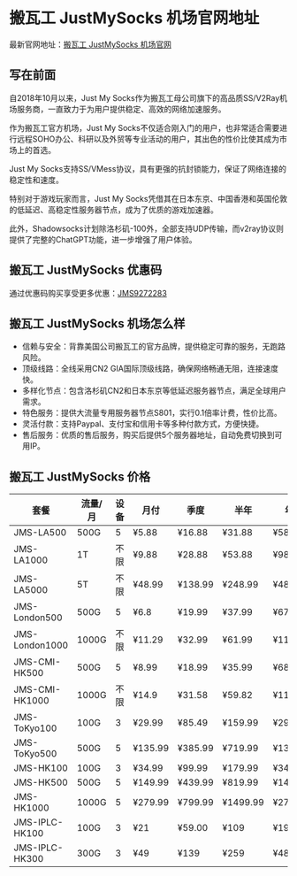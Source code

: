 # 搬瓦工 JustMySocks 机场官网地址

最新官网地址：[搬瓦工 JustMySocks 机场官网](https://justmysocks.net/members/aff.php?aff=30625)


## 写在前面

自2018年10月以来，Just My Socks作为搬瓦工母公司旗下的高品质SS/V2Ray机场服务商，一直致力于为用户提供稳定、高效的网络加速服务。

作为搬瓦工官方机场，Just My Socks不仅适合刚入门的用户，也非常适合需要进行远程SOHO办公、科研以及外贸等专业活动的用户，其出色的性价比使其成为市场上的首选。

Just My Socks支持SS/VMess协议，具有更强的抗封锁能力，保证了网络连接的稳定性和速度。

特别对于游戏玩家而言，Just My Socks凭借其在日本东京、中国香港和英国伦敦的低延迟、高稳定性服务器节点，成为了优质的游戏加速器。

此外，Shadowsocks计划除洛杉矶-100外，全部支持UDP传输，而v2ray协议则提供了完整的ChatGPT功能，进一步增强了用户体验。



## 搬瓦工 JustMySocks 优惠码

通过优惠码购买享受更多优惠：[JMS9272283](https://justmysocks.net/members/aff.php?aff=30625)


## 搬瓦工 JustMySocks 机场怎么样

- 信赖与安全：背靠美国公司搬瓦工的官方品牌，提供稳定可靠的服务，无跑路风险。
- 顶级线路：全线采用CN2 GIA国际顶级线路，确保网络畅通无阻，连接速度快。
- 多样化节点：包含洛杉矶CN2和日本东京等低延迟服务器节点，满足全球用户需求。
- 特色服务：提供大流量专用服务器节点S801，实行0.1倍率计费，性价比高。
- 灵活付款：支持Paypal、支付宝和信用卡等多种付款方式，方便快捷。
- 售后服务：优质的售后服务，购买后提供5个服务器地址，自动免费切换到可用IP。


## 搬瓦工 JustMySocks 价格

| 套餐           | 流量/月 | 设备 | 月付    | 季度    | 半年    | 年付    |
|----------------|--------|-----|--------|--------|--------|--------|
| JMS-LA500      | 500G   | 5   | ¥5.88  | ¥16.88 | ¥31.88 | ¥58.88 |
| JMS-LA1000     | 1T     | 不限 | ¥9.88  | ¥28.88 | ¥53.88 | ¥98.88 |
| JMS-LA5000     | 5T     | 不限 | ¥48.99 | ¥138.99| ¥248.99| ¥489.99|
| JMS-London500  | 500G   | 5   | ¥6.8   | ¥19.99 | ¥37.99 | ¥67.99 |
| JMS-London1000 | 1000G  | 不限 | ¥11.29 | ¥32.99 | ¥61.99 | ¥113.99|
| JMS-CMI-HK500  | 500G   | 5   | ¥8.99  | ¥18.99 | ¥35.99 | ¥68.99 |
| JMS-CMI-HK1000 | 1000G  | 不限 | ¥14.9  | ¥31.58 | ¥59.82 | ¥113.99|
| JMS-ToKyo100   | 100G   | 3   | ¥29.99 | ¥85.49 | ¥159.99| ¥299.99|
| JMS-ToKyo500   | 500G   | 5   | ¥135.99| ¥385.99| ¥719.99| ¥1349.99|
| JMS-HK100      | 100G   | 3   | ¥34.99 | ¥99.99 | ¥179.99| ¥349.99 |
| JMS-HK500      | 500G   | 5   | ¥149.99| ¥439.99| ¥819.99| ¥1499.99|
| JMS-HK1000     | 1000G  | 5   | ¥279.99| ¥799.99| ¥1499.99| ¥2799.99|
| JMS-IPLC-HK100 | 100G   | 3   | ¥21    | ¥59.00 | ¥109   | ¥199   |
| JMS-IPLC-HK300 | 300G   | 3   | ¥49    | ¥139   | ¥259   | ¥489   |





